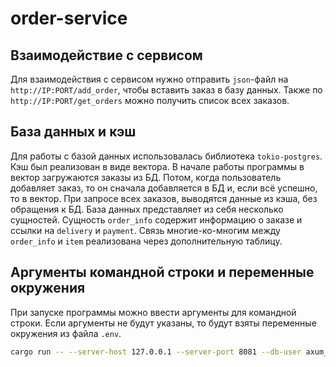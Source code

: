 # order-service

## Взаимодействие с сервисом
Для взаимодействия с сервисом нужно отправить `json`-файл на `http://IP:PORT/add_order`, чтобы вставить заказ в базу данных. Также по `http://IP:PORT/get_orders` можно получить список всех заказов.
## База данных и кэш
Для работы с базой данных использовалась библиотека `tokio-postgres`. Кэш был реализован в виде вектора. В начале работы программы в вектор загружаются заказы из БД. Потом, когда пользователь добавляет заказ, то он сначала добавляется в БД и, если всё успешно, то в вектор. При запросе всех заказов, выводятся данные из кэша, без обращения к БД. 
База данных представляет из себя несколько сущностей. Сущность `order_info` содержит информацию о заказе и ссылки на `delivery` и `payment`. Связь многие-ко-многим между `order_info` и `item` реализована через дополнительную таблицу.
## Аргументы командной строки и переменные окружения
При запуске программы можно ввести аргументы для командной строки. Если аргументы не будут указаны, то будут взяты переменные окружения из файла `.env`.
```bash
cargo run -- --server-host 127.0.0.1 --server-port 8081 --db-user axum_postgres --db-password axum_postgres --db-name axum_postgres --db-host 127.0.0.1 --db-port 5432
```

